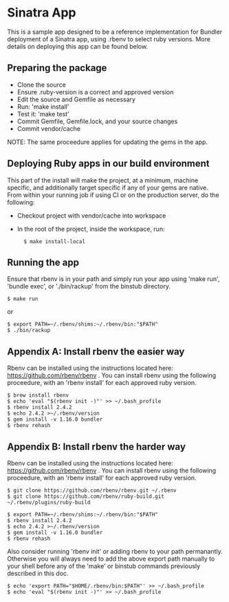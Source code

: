 # Sinatra App

This is a sample app designed to be a reference implementation for Bundler
deployment of a Sinatra app, using .rbenv to select ruby versions.  More
details on deploying this app can be found below.

## Preparing the package

* Clone the source
* Ensure .ruby-version is a correct and approved version
* Edit the source and Gemfile as necessary
* Run: 'make install'
* Test it: 'make test'
* Commit Gemfile, Gemfile.lock, and your source changes
* Commit vendor/cache

NOTE: The same proceedure applies for updating the gems in the app.

## Deploying Ruby apps in our build environment

This part of the install will make the project, at a minimum, machine specific, and additionally target specific if any of your gems are native. From within your running job if using CI or on the production server, do the following:

* Checkout project with vendor/cache into workspace
* In the root of the project, inside the workspace, run:

        $ make install-local

## Running the app

Ensure that rbenv is in your path and simply run your app using 'make run', 'bundle exec', or './bin/rackup' from the binstub directory.

    $ make run

or

    $ export PATH=~/.rbenv/shims:~/.rbenv/bin:"$PATH"
    $ ./bin/rackup


## Appendix A: Install rbenv the easier way

Rbenv can be installed using the instructions located here: https://github.com/rbenv/rbenv . You can install rbenv using the following proceedure, with an 'rbenv install' for each approved ruby version.

    $ brew install rbenv
    $ echo 'eval "$(rbenv init -)"' >> ~/.bash_profile
    $ rbenv install 2.4.2
    $ echo 2.4.2 >~/.rbenv/version
    $ gem install -v 1.16.0 bundler
    $ rbenv rehash

## Appendix B: Install rbenv the harder way

Rbenv can be installed using the instructions located here: https://github.com/rbenv/rbenv . You can install rbenv using the following proceedure, with an 'rbenv install' for each approved ruby version.

    $ git clone https://github.com/rbenv/rbenv.git ~/.rbenv
    $ git clone https://github.com/rbenv/ruby-build.git ~/.rbenv/plugins/ruby-build

    $ export PATH=~/.rbenv/shims:~/.rbenv/bin:"$PATH"
    $ rbenv install 2.4.2
    $ echo 2.4.2 >~/.rbenv/version
    $ gem install -v 1.16.0 bundler
    $ rbenv rehash

Also consider running 'rbenv init' or adding rbenv to your path permanantly. Otherwise you will always need to add the above export path manually to your shell before any of the 'make' or binstub commands previously described in this doc.

    $ echo 'export PATH="$HOME/.rbenv/bin:$PATH"' >> ~/.bash_profile
    $ echo 'eval "$(rbenv init -)"' >> ~/.bash_profile
